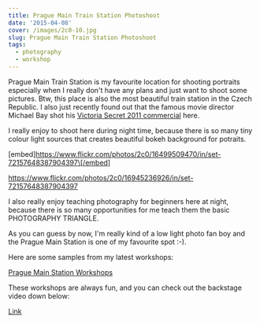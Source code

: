 ```yaml
---
title: Prague Main Train Station Photoshoot
date: '2015-04-08'
cover: /images/2c0-10.jpg
slug: Prague Main Train Station Photoshoot
tags:
  - photography
  - workshop
---
```


Prague Main Train Station is my favourite location for shooting portraits especially when I really don't have any plans and just want to shoot some pictures. Btw, this place is also the most beautiful train station in the Czech Republic. I also just recently found out that the famous movie director Michael Bay shot his [Victoria Secret 2011 commercial](https://www.youtube.com/watch?v=fezSqm7z8Ls 'VS 2011') here.

I really enjoy to shoot here during night time, because there is so many tiny colour light sources that creates beautiful bokeh background for potraits.

[embed]https://www.flickr.com/photos/2c0/16499509470/in/set-72157648387904397\[/embed]

https://www.flickr.com/photos/2c0/16945236926/in/set-72157648387904397

I also really enjoy teaching photography for beginners here at night, because there is so many opportunities for me teach them the basic PHOTOGRAPHY TRIANGLE.

As you can guess by now, I'm really kind of a low light photo fan boy and the Prague Main Station is one of my favourite spot :-).

Here are some samples from my latest workshops:

[Prague Main Station Workshops](https://www.flickr.com/photos/2c0/sets/72157648387904397/)

These workshops are always fun, and you can check out the backstage video down below:

[Link](https://www.youtube.com/watch?v=49ViD3WMdCU)
